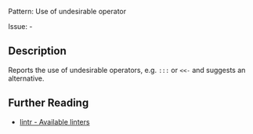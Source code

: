 Pattern: Use of undesirable operator

Issue: -

## Description

Reports the use of undesirable operators, e.g. `:::` or `<<-` and suggests an alternative.

## Further Reading

* [lintr - Available linters](https://github.com/jimhester/lintr#available-linters)